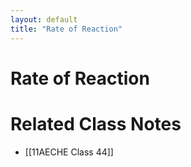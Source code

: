 ```yaml
---
layout: default
title: "Rate of Reaction"
---
```

# Rate of Reaction





# Related Class Notes
- [[11AECHE Class 44]]